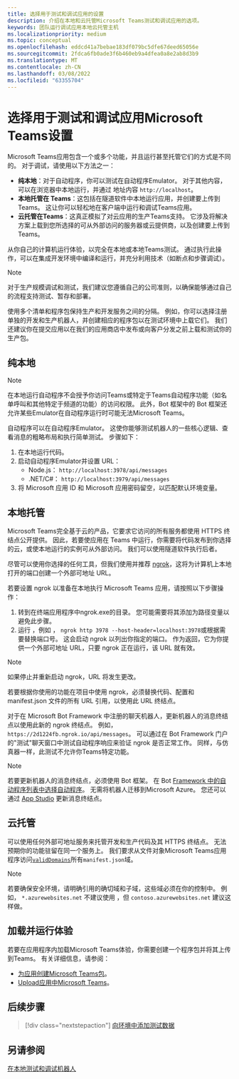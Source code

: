 ```yaml
---
title: 选择用于测试和调试应用的设置
description: 介绍在本地和云托管Microsoft Teams测试和调试应用的选项。
keywords: 团队运行调试应用本地云托管主机
ms.localizationpriority: medium
ms.topic: conceptual
ms.openlocfilehash: eddcd41a7bebae183df079bc5dfe67deed65056e
ms.sourcegitcommit: 2fdca6fb0ade3f6b460eb9a4dfea0a8e2ab8d3b9
ms.translationtype: MT
ms.contentlocale: zh-CN
ms.lasthandoff: 03/08/2022
ms.locfileid: "63355704"
---
```

# <a name="choose-a-setup-to-test-and-debug-your-microsoft-teams-app"></a>选择用于测试和调试应用Microsoft Teams设置

Microsoft Teams应用包含一个或多个功能，并且运行甚至托管它们的方式是不同的。 对于调试，请使用以下方法之一：

* **纯本地**：对于自动程序，你可以测试在自动程序Emulator。 对于其他内容，可以在浏览器中本地运行，并通过 地址内容 `http://localhost`。
* **本地托管在 Teams**：这包括在隧道软件中本地运行应用，并创建要上传到 Teams。[](~/concepts/build-and-test/apps-package.md) [](~/concepts/deploy-and-publish/apps-upload.md) 这让你可以轻松地在客户端中运行和调试Teams应用。
* **云托管在Teams**：这真正模拟了对云应用的生产Teams支持。 它涉及将解决方案上载到您所选择的可从外部访问的服务器或云提供商，以及创建要[](~/concepts/build-and-test/apps-package.md)上传到 Teams。[](~/concepts/deploy-and-publish/apps-upload.md)

从你自己的计算机运行体验，以完全在本地或本地Teams测试。 通过执行此操作，可以在集成开发环境中编译和运行，并充分利用技术（如断点和步骤调试）。

> [!NOTE]
> 对于生产规模调试和测试，我们建议您遵循自己的公司准则，以确保能够通过自己的流程支持测试、暂存和部署。

使用多个清单和程序包保持生产和开发服务之间的分隔。 例如，你可以选择注册单独的开发和生产机器人，并创建相应的程序包以在测试环境中上载它们。 我们还建议你在提交应用以在我们的应用商店中发布或向客户分发之前上载和测试你的生产包。

## <a name="purely-local"></a>纯本地

> [!NOTE]
> 在本地运行自动程序不会授予你访问Teams或特定于Teams自动程序功能（如名单呼叫和其他特定于频道的功能）的访问权限。 此外，Bot 框架中的 Bot 框架还允许某些Emulator在自动程序运行时可能无法Microsoft Teams。

自动程序可以在自动程序Emulator。 这使你能够测试机器人的一些核心逻辑、查看消息的粗略布局和执行简单测试。 步骤如下：

1. 在本地运行代码。
2. 启动自动程序Emulator并设置 URL：
   * Node.js： `http://localhost:3978/api/messages`
   * .NET/C#： `http://localhost:3979/api/messages`
3. 将 Microsoft 应用 ID 和 Microsoft 应用密码留空，以匹配默认环境变量。

## <a name="locally-hosted"></a>本地托管

Microsoft Teams完全基于云的产品，它要求它访问的所有服务都使用 HTTPS 终结点公开提供。 因此，若要使应用在 Teams 中运行，你需要将代码发布到你选择的云，或使本地运行的实例可从外部访问。 我们可以使用隧道软件执行后者。

尽管可以使用你选择的任何工具，但我们使用并推荐 [ngrok](https://ngrok.com/download)，这将为计算机上本地打开的端口创建一个外部可地址 URL。

若要设置 ngrok 以准备在本地执行 Microsoft Teams 应用，请按照以下步骤操作：

1. 转到在终端应用程序中ngrok.exe的目录。 您可能需要将其添加为路径变量以避免此步骤。
2. 运行 ，例如 ， `ngrok http 3978 --host-header=localhost:3978`或根据需要替换端口号。
   这会启动 ngrok 以列出你指定的端口。 作为返回，它为你提供一个外部可地址 URL，只要 ngrok 正在运行，该 URL 就有效。

> [!NOTE]
> 如果停止并重新启动 ngrok，URL 将发生更改。

若要根据你使用的功能在项目中使用 ngrok，必须替换代码、配置和 manifest.json 文件的所有 URL 引用，以使用此 URL 终结点。

对于在 Microsoft Bot Framework 中注册的聊天机器人，更新机器人的消息终结点以使用此新的 ngrok 终结点。 例如，`https://2d1224fb.ngrok.io/api/messages`。 可以通过在 Bot Framework 门户的"测试"聊天窗口中测试自动程序响应来验证 ngrok 是否正常工作。 同样，与仿真器一样，此测试不允许你Teams特定功能。

> [!NOTE]
> 若要更新机器人的消息终结点，必须使用 Bot 框架。 在 Bot [Framework 中的自动程序列表中选择自动程序](https://dev.botframework.com/bots)。 无需将机器人迁移到Microsoft Azure。 您还可以通过 [App Studio](~/concepts/build-and-test/app-studio-overview.md) 更新消息终结点。

## <a name="cloud-hosted"></a>云托管

可以使用任何外部可地址服务来托管开发和生产代码及其 HTTPS 终结点。 无法预期你的功能驻留在同一个服务上。 我们要求从文件对象Microsoft Teams应用程序访问[`validDomains`](~/resources/schema/manifest-schema.md#validdomains)所有`manifest.json`域。

> [!NOTE]
> 若要确保安全环境，请明确引用的确切域和子域，这些域必须在你的控制中。 例如， `*.azurewebsites.net` 不建议使用 ，但 `contoso.azurewebsites.net` 建议这样做。

## <a name="load-and-run-your-experience"></a>加载并运行体验

若要在应用程序内加载Microsoft Teams体验，你需要创建一个程序包并将其上传到Teams。 有关详细信息，请参阅：

* [为应用创建Microsoft Teams包](~/concepts/build-and-test/apps-package.md)。
* [Upload应用中Microsoft Teams](~/concepts/deploy-and-publish/apps-upload.md)。

## <a name="next-step"></a>后续步骤

> [!div class="nextstepaction"]
> [向环境中添加测试数据](~/concepts/build-and-test/test-data.md)

## <a name="see-also"></a>另请参阅

[在本地测试和调试机器人](../../bots/how-to/debug/locally-with-an-ide.md#test-and-debug-your-bot-locally)
